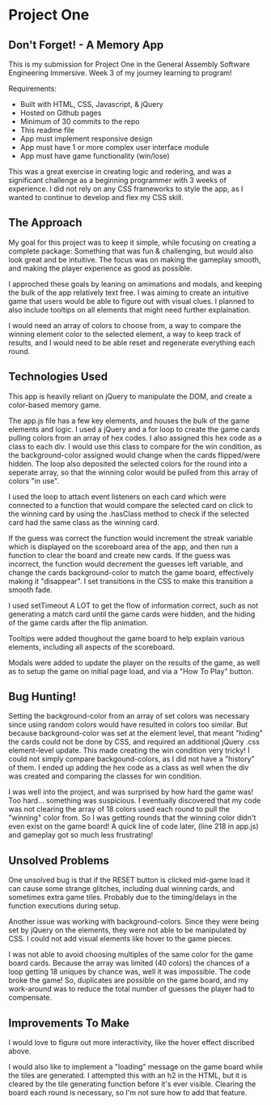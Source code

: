 # Project One

## Don't Forget! - A Memory App

This is my submission for Project One in the General Assembly Software Engineering Immersive. Week 3 of my journey learning to program!

Requirements:
* Built with HTML, CSS, Javascript, & jQuery
* Hosted on Github pages
* Minimum of 30 commits to the repo
* This readme file
* App must implement responsive design
* App must have 1 or more complex user interface module
* App must have game functionality (win/lose)

This was a great exercise in creating logic and redering, and was a significant challenge as a beginning programmer with 3 weeks of experience.
I did not rely on any CSS frameworks to style the app, as I wanted to continue to develop and flex my CSS skill.

## The Approach

My goal for this project was to keep it simple, while focusing on creating a complete package: Something that was fun & challenging, but would also look great and be intuitive. The focus was on making the gameplay smooth, and making the player experience as good as possible.

I approched these goals by leaning on amimations and modals, and keeping the bulk of the app relatively text free. I was aiming to create an intuitive game that users would be able to figure out with visual clues. I planned to also include tooltips on all elements that might need further explaination.

I would need an array of colors to choose from, a way to compare the winning element color to the selected element, a way to keep track of results, and I would need to be able reset and regenerate everything each round.

## Technologies Used

This app is heavily reliant on jQuery to manipulate the DOM, and create a color-based memory game. 

The app.js file has a few key elements, and houses the bulk of the game elements and logic. I used a jQuery and a for loop to create the game cards pulling colors from an array of hex codes.  I also assigned this hex code as a class to each div. I would use this class to compare for the win condition, as the background-color assigned would change when the cards flipped/were hidden. The loop also deposited the selected colors for the round into a seperate array, so that the winning color would be pulled from this array of colors "in use".

I used the loop to attach event listeners on each card which were connected to a function that would compare the selected card on click to the winning card by using the .hasClass method to check if the selected card had the same class as the winning card.

If the guess was correct the function would increment the streak variable which is displayed on the scoreboard area of the app, and then run a function to clear the board and create new cards.
If the guess was incorrect, the function would decrement the guesses left variable, and change the cards background-color to match the game board, effectively making it "disappear". I set transitions in the CSS to make this transition a smooth fade.

I used setTimeout A LOT to get the flow of information correct, such as not generating a match card until the game cards were hidden, and the hiding of the game cards after the flip animation.

Tooltips were added thoughout the game board to help explain various elements, including all aspects of the scoreboard.

Modals were added to update the player on the results of the game, as well as to setup the game on initial page load, and via a "How To Play" button.


## Bug Hunting!

Setting the background-color from an array of set colors was necessary since using random colors would have resulted in colors too similar. But because background-color was set at the element level, that meant "hiding" the cards could not be done by CSS, and required an additional jQuery .css element-level update. This made creating the win condition very tricky! I could not simply compare backgound-colors, as I did not have a "history" of them.
I ended up adding the hex code as a class as well when the div was created and comparing the classes for win condition.

I was well into the project, and was surprised by how hard the game was! Too hard... something was suspicious. I eventually discovered that my code was not clearing the array of 18 colors used each round to pull the "winning" color from. So I was getting rounds that the winning color didn't even exist on the game board! A quick line of code later, (line 218 in app.js) and gameplay got so much less frustrating!


## Unsolved Problems

One unsolved bug is that if the RESET button is clicked mid-game load it can cause some strange glitches, including dual winning cards, and sometimes extra game tiles. Probably due to the timing/delays in the function executions during setup.

Another issue was working with background-colors. Since they were being set by jQuery on the elements, they were not able to be manipulated by CSS. I could not add visual elements like hover to the game pieces.

I was not able to avoid choosing multiples of the same color for the game board cards. Because the array was limited (40 colors) the chances of a loop getting 18 uniques by chance was, well it was impossible. The code broke the game! So, duplicates are possible on the game board, and my work-around was to reduce the total number of guesses the player had to compensate.

## Improvements To Make

I would love to figure out more interactivity, like the hover effect discribed above. 

I would also like to implement a "loading" message on the game board while the tiles are generated. I attempted this with an h2 in the HTML, but it is cleared by the tile generating function before it's ever visible. Clearing the board each round is necessary, so I'm not sure how to add that feature.